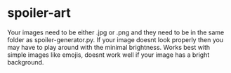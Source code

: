 # spoiler-art

Your images need to be either .jpg or .png and they need to be in the same folder as spoiler-generator.py.
If your image doesnt look properly then you may have to play around with the minimal brightness.
Works best with simple images like emojis, doesnt work well if your image has a bright background.
